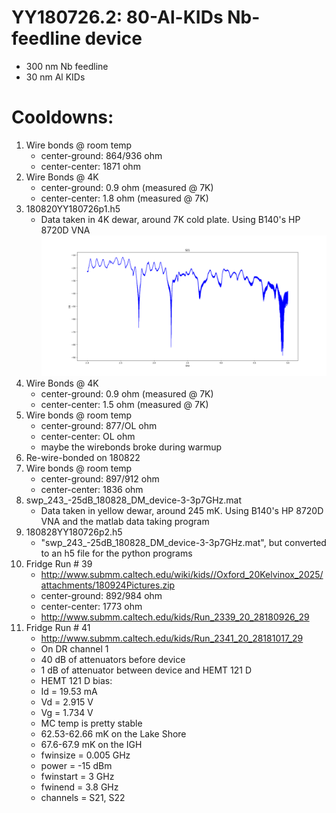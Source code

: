 YY180726.2: 80-Al-KIDs Nb-feedline device
==========================================

* 300 nm Nb feedline
*  30 nm Al KIDs

# Cooldowns:
1. Wire bonds @ room temp
   - center-ground: 864/936 ohm
   - center-center: 1871 ohm
2. Wire Bonds @ 4K
   - center-ground: 0.9 ohm (measured @ 7K)
   - center-center: 1.8 ohm (measured @ 7K)
3. 180820YY180726p1.h5
   - Data taken in 4K dewar, around 7K cold plate. Using B140's HP 8720D VNA
   ![Alt text](s21.png "Title")
4. Wire Bonds @ 4K
   - center-ground: 0.9 ohm (measured @ 7K)
   - center-center: 1.5 ohm (measured @ 7K)
5. Wire bonds @ room temp
   - center-ground: 877/OL ohm
   - center-center: OL ohm
   - maybe the wirebonds broke during warmup
6. Re-wire-bonded on 180822
7. Wire bonds @ room temp
   - center-ground: 897/912 ohm
   - center-center: 1836 ohm
8. swp_243_-25dB_180828_DM_device-3-3p7GHz.mat
   - Data taken in yellow dewar, around 245 mK. Using B140's HP 8720D VNA and the matlab data taking program
9. 180828YY180726p2.h5
   - "swp_243_-25dB_180828_DM_device-3-3p7GHz.mat", but converted to an h5 file for the python programs
10. Fridge Run # 39
    - http://www.submm.caltech.edu/wiki/kids//Oxford_20Kelvinox_2025/attachments/180924Pictures.zip
    - center-ground: 892/984 ohm
    - center-center: 1773 ohm
    - http://www.submm.caltech.edu/kids/Run_2339_20_28180926_29
11. Fridge Run # 41
    - http://www.submm.caltech.edu/kids/Run_2341_20_28181017_29
     - On DR channel 1
     - 40 dB of attenuators before device
     - 1 dB of attenuator between device and HEMT 121 D
     - HEMT 121 D bias:
      - Id = 19.53 mA
      - Vd = 2.915 V
      - Vg = 1.734 V
     - MC temp is pretty stable
      - 62.53-62.66 mK on the Lake Shore
      - 67.6-67.9 mK on the IGH
     - fwinsize = 0.005 GHz
     - power = -15 dBm
     - fwinstart = 3 GHz
     - fwinend = 3.8 GHz
     - channels = S21, S22
